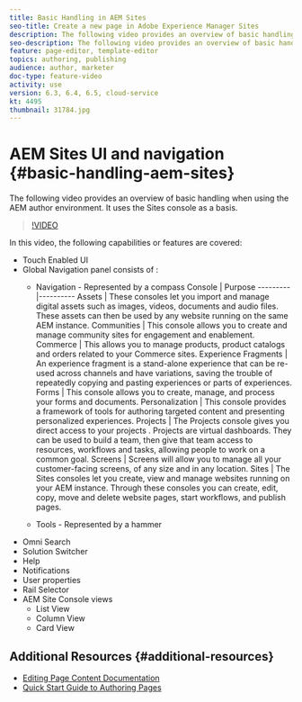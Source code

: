```yaml
---
title: Basic Handling in AEM Sites
seo-title: Create a new page in Adobe Experience Manager Sites
description: The following video provides an overview of basic handling when using the AEM author environment. It uses the Sites console as a basis.
seo-description: The following video provides an overview of basic handling when using the AEM author environment. It uses the Sites console as a basis.
feature: page-editor, template-editor
topics: authoring, publishing
audience: author, marketer
doc-type: feature-video
activity: use
version: 6.3, 6.4, 6.5, cloud-service
kt: 4495
thumbnail: 31784.jpg
---
```


# AEM Sites UI and navigation {#basic-handling-aem-sites}

The following video provides an overview of basic handling when using the AEM author environment. It uses the Sites console as a basis.

>[!VIDEO](https://video.tv.adobe.com/v/31784?quality=12&learn=on)

In this video, the following capabilities or features are covered:

* Touch Enabled UI
* Global Navigation panel consists of :
  * Navigation - Represented by a compass
    Console | Purpose
    ---------|----------
    Assets | These consoles let you import and manage digital assets such as images, videos, documents and audio files. These assets can then be used by any website running on the same AEM instance.
    Communities | This console allows you to create and manage community sites for engagement and enablement.
    Commerce | This allows you to manage products, product catalogs and orders related to your Commerce sites.
    Experience Fragments | An experience fragment is a stand-alone experience that can be re-used across channels and have variations, saving the trouble of repeatedly copying and pasting experiences or parts of experiences.
    Forms | This console allows you to create, manage, and process your forms and documents.
    Personalization | This console provides a framework of tools for authoring targeted content and presenting personalized experiences.
    Projects | The Projects console gives you direct access to your projects . Projects are virtual dashboards. They can be used to build a team, then give that team access to resources, workflows and tasks, allowing people to work on a common goal.
    Screens | Screens will allow you to manage all your customer-facing screens, of any size and in any location.
    Sites | The Sites consoles let you create, view and manage websites running on your AEM instance. Through these consoles you can create, edit, copy, move and delete website pages, start workflows, and publish pages.

  * Tools - Represented by a hammer
* Omni Search
* Solution Switcher
* Help
* Notifications
* User properties
* Rail Selector
* AEM Site Console views
  * List View
  * Column View
  * Card View

## Additional Resources {#additional-resources}

* [Editing Page Content Documentation](https://docs.adobe.com/content/help/en/experience-manager-cloud-service/sites/authoring/fundamentals/editing-content.html)
* [Quick Start Guide to Authoring Pages](https://docs.adobe.com/content/help/en/experience-manager-cloud-service/sites/authoring/getting-started/quick-start.html)
